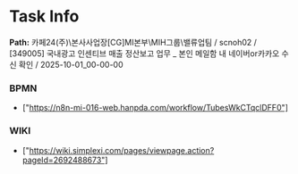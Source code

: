 # Task Info

**Path:** 카페24(주)\본사사업장\[CG]MI본부\MIH그룹\밸류업팀 / scnoh02 / [349005] 국내광고 인센티브 매출 정산보고 업무 _ 본인 메일함 내 네이버or카카오 수신 확인 / 2025-10-01_00-00-00

### BPMN
- ["https://n8n-mi-016-web.hanpda.com/workflow/TubesWkCTqclDFF0"]

### WIKI
- ["https://wiki.simplexi.com/pages/viewpage.action?pageId=2692488673"]

